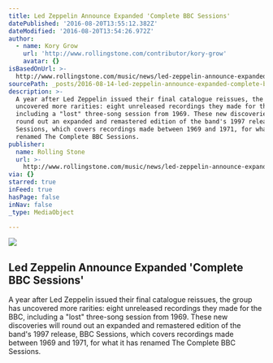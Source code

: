 ```yaml
---
title: Led Zeppelin Announce Expanded 'Complete BBC Sessions'
datePublished: '2016-08-20T13:55:12.382Z'
dateModified: '2016-08-20T13:54:26.972Z'
author:
  - name: Kory Grow
    url: 'http://www.rollingstone.com/contributor/kory-grow'
    avatar: {}
isBasedOnUrl: >-
  http://www.rollingstone.com/music/news/led-zeppelin-announce-expanded-complete-bbc-sessions-w429790
sourcePath: _posts/2016-08-14-led-zeppelin-announce-expanded-complete-bbc-sessions.md
description: >-
  A year after Led Zeppelin issued their final catalogue reissues, the group has
  uncovered more rarities: eight unreleased recordings they made for the BBC,
  including a "lost" three-song session from 1969. These new discoveries will
  round out an expanded and remastered edition of the band's 1997 release, BBC
  Sessions, which covers recordings made between 1969 and 1971, for what it has
  renamed The Complete BBC Sessions.
publisher:
  name: Rolling Stone
  url: >-
    http://www.rollingstone.com/music/news/led-zeppelin-announce-expanded-complete-bbc-sessions-w429790
via: {}
starred: true
inFeed: true
hasPage: false
inNav: false
_type: MediaObject

---
```

<article style=""><img src="http://img.wennermedia.com/social/rs-led-zeppelin-40607ceb-18fd-42b6-b666-749c1753297f.jpg" /><h1>Led Zeppelin Announce Expanded 'Complete BBC Sessions'</h1><p>A year after Led Zeppelin issued their final catalogue reissues, the group has uncovered more rarities: eight unreleased recordings they made for the BBC, including a "lost" three-song session from 1969. These new discoveries will round out an expanded and remastered edition of the band's 1997 release, BBC Sessions, which covers recordings made between 1969 and 1971, for what it has renamed The Complete BBC Sessions.</p></article>